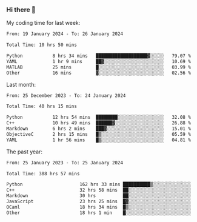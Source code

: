 ### Hi there 👋

My coding time for last week:

<!--START_SECTION:week-->

```txt
From: 19 January 2024 - To: 26 January 2024

Total Time: 10 hrs 50 mins

Python           8 hrs 34 mins   ███████████████████▓░░░░░   79.07 %
YAML             1 hr 9 mins     ██▓░░░░░░░░░░░░░░░░░░░░░░   10.69 %
MATLAB           25 mins         █░░░░░░░░░░░░░░░░░░░░░░░░   03.99 %
Other            16 mins         ▓░░░░░░░░░░░░░░░░░░░░░░░░   02.56 %
```

<!--END_SECTION:week-->

Last month:

<!--START_SECTION:month-->

```txt
From: 25 December 2023 - To: 24 January 2024

Total Time: 40 hrs 15 mins

Python           12 hrs 54 mins  ████████░░░░░░░░░░░░░░░░░   32.08 %
C++              10 hrs 49 mins  ██████▓░░░░░░░░░░░░░░░░░░   26.88 %
Markdown         6 hrs 2 mins    ███▓░░░░░░░░░░░░░░░░░░░░░   15.01 %
ObjectiveC       2 hrs 15 mins   █▒░░░░░░░░░░░░░░░░░░░░░░░   05.59 %
YAML             1 hr 56 mins    █▒░░░░░░░░░░░░░░░░░░░░░░░   04.81 %
```

<!--END_SECTION:month-->

The past year:

<!--START_SECTION:year-->

```txt
From: 25 January 2023 - To: 25 January 2024

Total Time: 388 hrs 57 mins

Python                     162 hrs 33 mins ██████████▒░░░░░░░░░░░░░░   41.79 %
C++                        32 hrs 58 mins  ██░░░░░░░░░░░░░░░░░░░░░░░   08.48 %
Markdown                   30 hrs          ██░░░░░░░░░░░░░░░░░░░░░░░   07.72 %
JavaScript                 23 hrs 25 mins  █▓░░░░░░░░░░░░░░░░░░░░░░░   06.02 %
OCaml                      18 hrs 34 mins  █▒░░░░░░░░░░░░░░░░░░░░░░░   04.77 %
Other                      18 hrs 1 min    █░░░░░░░░░░░░░░░░░░░░░░░░   04.63 %
```

<!--END_SECTION:year-->
